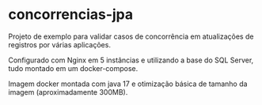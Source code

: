 # concorrencias-jpa

Projeto de exemplo para validar casos de concorrência em atualizações de registros por várias aplicações.

Configurado com Nginx em 5 instâncias e utilizando a base do SQL Server, tudo montado em um docker-compose.

Imagem docker montada com java 17 e otimização básica de tamanho da imagem (aproximadamente 300MB).
